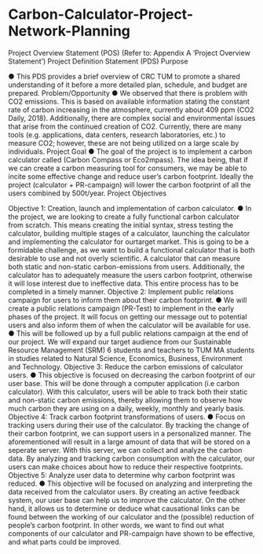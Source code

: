 # Carbon-Calculator-Project-Network-Planning
Project Overview Statement (POS) (Refer to: Appendix A ‘Project Overview Statement’)
Project Definition Statement (PDS)
 Purpose
 
● This PDS provides a brief overview of CRC TUM to promote a shared understanding of
it before a more detailed plan, schedule, and budget are prepared.
Problem/Opportunity
● We observed that there is problem with CO2 emissions. This is based on available
information stating the constant rate of carbon increasing in the atmosphere, currently
about 409 ppm (CO2 Daily, 2018). Additionally, there are complex social and
environmental issues that arise from the continued creation of CO2. Currently, there are
many tools (e.g. applications, data centers, research laboratories, etc.) to measure CO2;
however, these are not being utilized on a large scale by individuals.
Project Goal
● The goal of the project is to implement a carbon calculator called (Carbon Compass or
Eco2mpass). The idea being, that if we can create a carbon measuring tool for
consumers, we may be able to incite some effective change and reduce user’s carbon
footprint. Ideally the project (calculator + PR-campaign) will lower the carbon footprint of
all the users combined by 500t/year.
Project Objectives

Objective 1: Creation, launch and implementation of carbon calculator.
● In the project, we are looking to create a fully functional carbon calculator from scratch.
This means creating the initial syntax, stress testing the calculator, building multiple
stages of a calculator, launching the calculator and implementing the calculator for ourtarget market. This is going to be a formidable challenge, as we want to build a functional calculator that is both desirable to use and not overly scientific. A calculator 
that can measure both static and non-static carbon-emissions from users. Additionally,
the calculator has to adequately measure the users carbon footprint, otherwise it will
lose interest due to ineffective data. This entire process has to be completed in a timely
manner.
Objective 2: Implement public relations campaign for users to inform them about their carbon
footprint.
● We will create a public relations campaign (PR-Test) to implement in the early phases of
the project. It will focus on getting our message out to potential users and also inform
them of when the calculator will be available for use.
● This will be followed up by a full public relations campaign at the end of our project. We
will expand our target audience from our Sustainable Resource Management (SRM)
6
students and teachers to TUM MA students in studies related to Natural Science,
Economics, Business, Environment and Technology.
Objective 3: Reduce the carbon emissions of calculator users.
● This objective is focused on decreasing the carbon footprint of our user base. This will
be done through a computer application (i.e carbon calculator). With this calculator,
users will be able to track both their static and non-static carbon emissions, thereby
allowing them to observe how much carbon they are using on a daily, weekly, monthly
and yearly basis.
Objective 4: Track carbon footprint transformations of users.
● Focus on tracking users during their use of the calculator. By tracking the change of their
carbon footprint, we can support users in a personalized manner. The aforementioned
will result in a large amount of data that will be stored on a seperate server. With this
server, we can collect and analyze the carbon data. By analyzing and tracking carbon
consumption with the calculator, our users can make choices about how to reduce their
respective footprints.
Objective 5: Analyze user data to determine why carbon footprint was reduced.
● This objective will be focused on analyzing and interpreting the data received from the
calculator users. By creating an active feedback system, our user base can help us to
improve the calculator. On the other hand, it allows us to determine or deduce what
causational links can be found between the working of our calculator and the (possible)
reduction of people’s carbon footprint. In other words, we want to find out what
components of our calculator and PR-campaign have shown to be effective, and what
parts could be improved.
